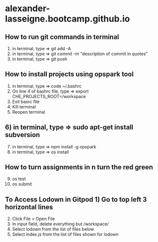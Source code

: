 # alexander-lasseigne.bootcamp.github.io

## How to run git commands in terminal 
1) in terminal, type => git add -A 
2) in terminal, type => git commit -m "description of commit in quotes" 
3) in terminal, type => git push 

## How to install projects using opspark tool
1) in terminal, type => code ~/.bashrc
2) On line 4 of bashrc file, type =>  export CHE_PROJECTS_ROOT=/workspace      
3) Exit basrc file      
4) Kill terminal
5) Reopen terminal
## 6) in terminal, type => sudo apt-get install subversion
7) in terminal, type => npm install -g opspark
8) in terminal, type => os install
## How to turn assignments in n turn the red green
9) os test
10) os submit

## To Access Lodown in Gitpod 1) Go to top left 3 horizontal lines 
2) Click File > Open File 
3) In input field, delete everything but /workspace/ 
4) Select lodown from the list of files below 
5) Select index.js from the list of files shown for lodown 
